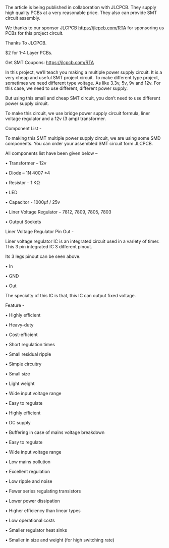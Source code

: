 The article is being published in collaboration with JLCPCB. They supply high quality PCBs at a very reasonable price.
They also can provide SMT circuit assembly.

We thanks to our sponsor JLCPCB https://jlcpcb.com/RTA for sponsoring us PCBs for this project circuit.

Thanks To JLCPCB.

$2 for 1-4 Layer PCBs.

Get SMT Coupons: https://jlcpcb.com/RTA

In this project, we’ll teach you making a multiple power supply circuit. It is a very cheap and useful SMT project circuit. To make different type project, sometimes we need different type voltage. As like 3.3v, 5v, 9v and 12v. For this case, we need to use different, different power supply.

But using this small and cheap SMT circuit, you don’t need to use different power supply circuit.

To make this circuit, we use bridge power supply circuit formula, liner voltage regulator and a 12v (3 amp) transformer.

Component List - 

To making this SMT multiple power supply circuit, we are using some SMD components.  You can order your assembled SMT circuit form JLCPCB.

All components list have been given below –

•	Transformer – 12v

•	Diode – 1N 4007 *4

•	Resistor – 1 KΩ

•	LED

•	Capacitor - 1000µf / 25v

•	Liner Voltage Regulator – 7812, 7809, 7805, 7803

•	Output Sockets

Liner Voltage Regulator Pin Out - 

Liner voltage regulator IC is an integrated circuit used in a variety of timer. This 3 pin integrated IC 3 different pinout. 

Its 3 legs pinout can be seen above.

•	In

•	GND

•	Out

The specialty of this IC is that, this IC can output fixed voltage.

Feature - 

•	Highly efficient

•	Heavy-duty

•	Cost-efficient

•	Short regulation times

•	Small residual ripple

•	Simple circuitry

•	Small size

•	Light weight

•	Wide input voltage range

•	Easy to regulate

•	Highly efficient

•	DC supply

•	Buffering in case of mains voltage breakdown

•	Easy to regulate

•	Wide input voltage range

•	Low mains pollution

•	Excellent regulation

•	Low ripple and noise

•	Fewer series regulating transistors

•	Lower power dissipation

•	Higher efficiency than linear types

•	Low operational costs

•	Smaller regulator heat sinks

•	Smaller in size and weight (for high switching rate)

